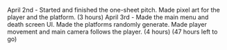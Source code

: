 April 2nd - Started and finished the one-sheet pitch. Made pixel art for the player and the platform. (3 hours)
April 3rd - Made the main menu and death screen UI. Made the platforms randomly generate. Made player movement and main camera follows the player. (4 hours)
(47 hours left to go)
